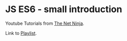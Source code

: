 # JS ES6 - small introduction

Youtube Tutorials from [The Net Ninja](https://www.youtube.com/channel/UCW5YeuERMmlnqo4oq8vwUpg).

Link to [Playlist](https://www.youtube.com/watch?v=FIORjGvT0kk&list=PL4cUxeGkcC9gfoKa5la9dsdCNpuey2s-V).

